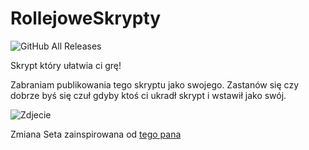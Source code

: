 # RollejoweSkrypty

![GitHub All Releases](https://img.shields.io/github/downloads/krytyYT/RollejoweSkrypty/total)

Skrypt który ułatwia ci grę!

Zabraniam publikowania tego skryptu jako swojego. Zastanów się czy dobrze byś się czuł gdyby ktoś ci ukradł skrypt i wstawił jako swój.

![Zdjecie](https://i.imgur.com/o6htq8B.png)

Zmiana Seta zainspirowana od [tego pana](https://www.youtube.com/channel/UCmMJ6qEwMI8Nn1TwHjsOUsw)
